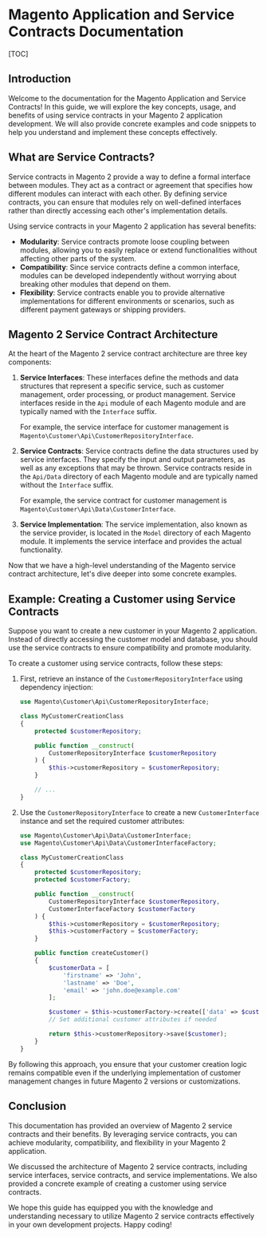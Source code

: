 # Magento Application and Service Contracts Documentation

[TOC]

## Introduction

Welcome to the documentation for the Magento Application and Service Contracts! In this guide, we will explore the key
concepts, usage, and benefits of using service contracts in your Magento 2 application development. We will also provide
concrete examples and code snippets to help you understand and implement these concepts effectively.

## What are Service Contracts?

Service contracts in Magento 2 provide a way to define a formal interface between modules. They act as a contract or
agreement that specifies how different modules can interact with each other. By defining service contracts, you can
ensure that modules rely on well-defined interfaces rather than directly accessing each other's implementation details.

Using service contracts in your Magento 2 application has several benefits:

- **Modularity**: Service contracts promote loose coupling between modules, allowing you to easily replace or extend
  functionalities without affecting other parts of the system.
- **Compatibility**: Since service contracts define a common interface, modules can be developed independently without
  worrying about breaking other modules that depend on them.
- **Flexibility**: Service contracts enable you to provide alternative implementations for different environments or
  scenarios, such as different payment gateways or shipping providers.

## Magento 2 Service Contract Architecture

At the heart of the Magento 2 service contract architecture are three key components:

1. **Service Interfaces**: These interfaces define the methods and data structures that represent a specific service,
   such as customer management, order processing, or product management. Service interfaces reside in the `Api` module
   of each Magento module and are typically named with the `Interface` suffix.

   For example, the service interface for customer management is `Magento\Customer\Api\CustomerRepositoryInterface`.

2. **Service Contracts**: Service contracts define the data structures used by service interfaces. They specify the
   input and output parameters, as well as any exceptions that may be thrown. Service contracts reside in the `Api/Data`
   directory of each Magento module and are typically named without the `Interface` suffix.

   For example, the service contract for customer management is `Magento\Customer\Api\Data\CustomerInterface`.

3. **Service Implementation**: The service implementation, also known as the service provider, is located in the `Model`
   directory of each Magento module. It implements the service interface and provides the actual functionality.

Now that we have a high-level understanding of the Magento service contract architecture, let's dive deeper into some
concrete examples.

## Example: Creating a Customer using Service Contracts

Suppose you want to create a new customer in your Magento 2 application. Instead of directly accessing the customer
model and database, you should use the service contracts to ensure compatibility and promote modularity.

To create a customer using service contracts, follow these steps:

1. First, retrieve an instance of the `CustomerRepositoryInterface` using dependency injection:

   ```php
   use Magento\Customer\Api\CustomerRepositoryInterface;

   class MyCustomerCreationClass
   {
       protected $customerRepository;

       public function __construct(
           CustomerRepositoryInterface $customerRepository
       ) {
           $this->customerRepository = $customerRepository;
       }

       // ...
   }
   ```

2. Use the `CustomerRepositoryInterface` to create a new `CustomerInterface` instance and set the required customer
   attributes:

   ```php
   use Magento\Customer\Api\Data\CustomerInterface;
   use Magento\Customer\Api\Data\CustomerInterfaceFactory;

   class MyCustomerCreationClass
   {
       protected $customerRepository;
       protected $customerFactory;

       public function __construct(
           CustomerRepositoryInterface $customerRepository,
           CustomerInterfaceFactory $customerFactory
       ) {
           $this->customerRepository = $customerRepository;
           $this->customerFactory = $customerFactory;
       }

       public function createCustomer()
       {
           $customerData = [
               'firstname' => 'John',
               'lastname' => 'Doe',
               'email' => 'john.doe@example.com'
           ];

           $customer = $this->customerFactory->create(['data' => $customerData]);
           // Set additional customer attributes if needed

           return $this->customerRepository->save($customer);
       }
   }
   ```

By following this approach, you ensure that your customer creation logic remains compatible even if the underlying
implementation of customer management changes in future Magento 2 versions or customizations.

## Conclusion

This documentation has provided an overview of Magento 2 service contracts and their benefits. By leveraging service
contracts, you can achieve modularity, compatibility, and flexibility in your Magento 2 application.

We discussed the architecture of Magento 2 service contracts, including service interfaces, service contracts, and
service implementations. We also provided a concrete example of creating a customer using service contracts.

We hope this guide has equipped you with the knowledge and understanding necessary to utilize Magento 2 service
contracts effectively in your own development projects. Happy coding!
